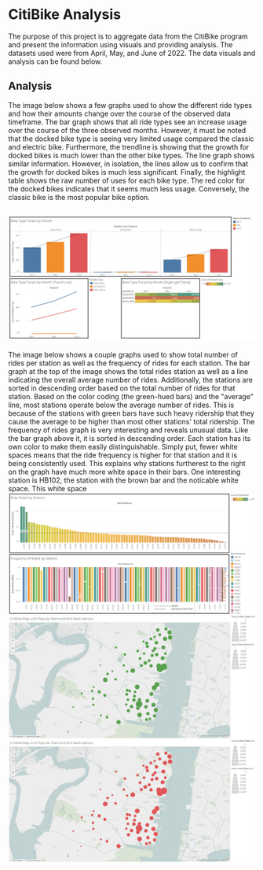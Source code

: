 # CitiBike Analysis

The purpose of this project is to aggregate data from the CitiBike program and present the information using visuals and providing analysis. The datasets used were from April, May, and June of 2022. The data visuals and analysis can be found below.

## Analysis

The image below shows a few graphs used to show the different ride types and how their amounts change over the course of the observed data timeframe. The bar graph shows that all ride types see an increase usage over the course of the three observed months. However, it must be noted that the docked bike type is seeing very limited usage compared the classic and electric bike. Furthermore, the trendline is showing that the growth for docked bikes is much lower than the other bike types. The line graph shows similar information. However, in isolation, the lines allow us to confirm that the growth for docked bikes is much less significant. Finally, the highlight table shows the raw number of uses for each bike type. The red color for the docked bikes indicates that it seems much less usage. Conversely, the classic bike is the most popular bike option. 

![Ride Type by Month](Images/Dashboard1.png)
---

The image below shows a couple graphs used to show total number of rides per station as well as the frequency of rides for each station. The bar graph at the top of the image shows the total rides station as well as a line indicating the overall average number of rides. Additionally, the stations are sorted in descending order based on the total number of rides for that station. Based on the color coding (the green-hued bars) and the "average" line, most stations operate below the average number of rides. This is because of the stations with green bars have such heavy ridership that they cause the average to be higher than most other stations' total ridership. The frequency of rides graph is very interesting and reveals unusual data. Like the bar graph above it, it is sorted in descending order. Each station has its own color to make them easily distinguishable. Simply put, fewer white spaces means that the ride frequency is higher for that station and it is being consistently used. This explains why stations furtherest to the right on the graph have much more white space in their bars. One interesting station is HB102, the station with the brown bar and the noticable white space. This white space 
![Ride Totals and Ride Frequency by Station](Images/Dashboard2.png)
![CitiBike Map](Images/MapStartDestination.png)
![CitiBike Map](Images/MapEndDestination.png)
